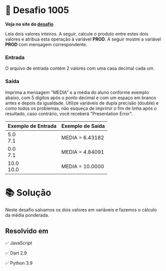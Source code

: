 # 📖 Desafio 1005

**Veja no site do [desafio](https://www.beecrowd.com.br/judge/pt/problems/view/1005)**

Leia dois valores inteiros. A seguir, calcule o produto entre estes dois valores e atribua esta operação à variável **PROD**. A seguir mostre a variável **PROD** com mensagem correspondente.

### Entrada

O arquivo de entrada contém 2 valores com uma casa decimal cada um.

### Saída

Imprima a mensagem "MEDIA" e a média do aluno conforme exemplo abaixo, com 5 dígitos após o ponto decimal e com um espaço em branco antes e depois da igualdade. Utilize variáveis de dupla precisão (double) e como todos os problemas, não esqueça de imprimir o fim de linha após o resultado, caso contrário, você receberá "Presentation Error".

| Exemplo de Entrada | Exemplo de Saída |
| ------------------ | ---------------- |
| 5.0<br>7.1         | MEDIA = 6.43182  |
| 0.0<br>7.1         | MEDIA = 4.84091  |
| 10.0<br>10.0       | MEDIA = 10.0000  |

# 📚 Solução

Neste desafio salvamos os dois valores em variáveis e fazemos o cálculo da média ponderada.

## Resolvido em

✅ JavaScript

✅ Dart 2.9

✅ Python 3.9
